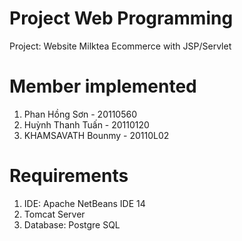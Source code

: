 # Project Web Programming
Project: Website Milktea Ecommerce with JSP/Servlet

# Member implemented
  1. Phan Hồng Sơn - 20110560
  2. Huỳnh Thanh Tuấn - 20110120
  3. KHAMSAVATH Bounmy - 20110L02

# Requirements
  1. IDE: Apache NetBeans IDE 14
  2. Tomcat Server
  3. Database: Postgre SQL

